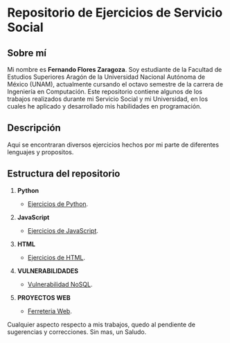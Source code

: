 
# Repositorio de Ejercicios de Servicio Social

## Sobre mí

Mi nombre es **Fernando Flores Zaragoza**. Soy estudiante de la Facultad de Estudios Superiores Aragón de la Universidad Nacional Autónoma de México (UNAM), actualmente cursando el octavo semestre de la carrera de Ingeniería en Computación. Este repositorio contiene algunos de los trabajos realizados durante mi Servicio Social y mi Universidad, en los cuales he aplicado y desarrollado mis habilidades en programación.

## Descripción

Aqui se encontraran diversos ejercicios hechos por mi parte de diferentes lenguajes y propositos.

## Estructura del repositorio

1. **Python**
   - [Ejercicios de Python](https://github.com/Ferfloza3101/ServicioSocial/tree/main/Python).

2. **JavaScript**
   - [Ejercicios de JavaScript](https://github.com/Ferfloza3101/ServicioSocial/tree/main/JavaScript).

3. **HTML**
   - [Ejercicios de HTML](https://github.com/Ferfloza3101/ServicioSocial/tree/main/HTML).

4. **VULNERABILIDADES**
   - [Vulnerabilidad NoSQL](https://github.com/Ferfloza3101/ServicioSocial/tree/main/NoSQL).

4. **PROYECTOS WEB**
   - [Ferreteria Web](https://github.com/Ferfloza3101/ServicioSocial/tree/main/Proyectos%20web/Ferreteria%20Web).


Cualquier aspecto respecto a mis trabajos, quedo al pendiente de sugerencias y correcciones. Sin mas, un Saludo.
